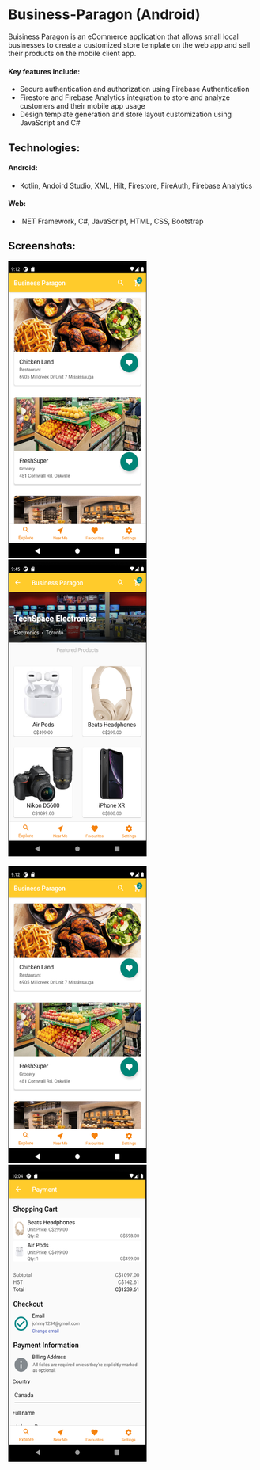 # Business-Paragon (Android)
Buisiness Paragon is an eCommerce application that allows small local businesses to create a customized store template on the web app and sell their products on the mobile client app.

#### Key features include:
  * Secure authentication and authorization using Firebase Authentication
  * Firestore and Firebase Analytics integration to store and analyze customers and their mobile app usage
  * Design template generation and store layout customization using JavaScript and C#

## Technologies:

#### Android:
* Kotlin, Andoird Studio, XML, Hilt, Firestore, FireAuth, Firebase Analytics 

#### Web:
* .NET Framework, C#, JavaScript, HTML, CSS, Bootstrap
 
## Screenshots:
  <div>
<img src="https://github.com/jykelly2/Business-Paragon/blob/master/Business%20Paragon%20Mobile%20Pics/explore1.PNG"" height="600" width="280">
                                                                                                                                           &nbsp; &nbsp; &nbsp; 
   <img src="https://github.com/jykelly2/Business-Paragon/blob/master/Business%20Paragon%20Mobile%20Pics/businessdetail2.PNG" height="600" width="280">
<div>
</br>
 <div>
<img src="https://github.com/jykelly2/Business-Paragon/blob/master/Business%20Paragon%20Mobile%20Pics/explore1.PNG" height="600" width="280">
                                                                                                                                           &nbsp; &nbsp; &nbsp; 
   <img src="https://github.com/jykelly2/Business-Paragon/blob/master/Business%20Paragon%20Mobile%20Pics/payment5.PNG" height="600" width="280">
<div>
</br>
    

